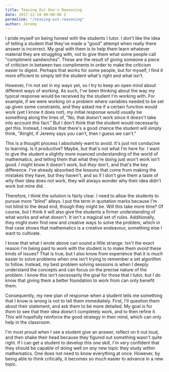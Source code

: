 ```yaml
---
title: Teasing Out One's Reasoning
date: 2017-12-18 00:00:00 Z
permalink: "/teasing-out-reasoning"
author: Jeremy
---
```


I pride myself on being honest with the students I tutor. I don't like the idea of telling a student that they've made a "good" attempt when really there answer is incorrect. My goal with them is to help them learn whatever material they are struggling with, not to give them what some people call "compliment sandwiches". These are the result of giving someone a piece of criticism in between two compliments in order to make the criticism easier to digest. Perhaps that works for some people, but for myself, I find it more efficient to simply tell the student what's right and what isn't.

However, I'm not set in my ways yet, so I try to keep an open mind about different ways of working. As such, I've been thinking about the way my typical response would be received by the student I'm working with. For example, if we were working on a problem where variables needed to be set up given some constraints, and they asked me if a certain function would work (yet I know it does not), my initial response would usually be something along the lines of, "No, that doesn't work since it doesn't take into account *this* fact." But I don't think that the student would necessarily *get* this. Instead, I realize that there's a good chance the student will simply think, "Alright, if Jeremy says you can't, then I guess we can't."

This is a thought process I absolutely want to avoid. It's just not conducive to learning. Is it productive? Maybe, but that's not what I'm here for. I want to give the student a slightly more nuanced understanding of the world of mathematics, and telling them that what they're doing just won't work isn't good. *I* might know it doesn't work, but *they* don't, and that's the key difference. I've already absorbed the lessons that come from making the mistakes they have, but they haven't, and so if I don't give them a taste of *why* their idea does not work, they will always wonder why their idea didn't work but mine did.

Therefore, I think the solution is fairly clear. I need to allow the students to pursue more "blind" alleys. I put the term in quotation marks because I'm not blind to the dead end, though they might be. Will this take more time? Of course, but I think it will also give the students a firmer understanding of what works and what doesn't. It isn't a magical set of rules. Additionally, they might even find new and creative ways to solve the problem, which in that case shows that mathematics is a creative endeavour, something else I want to cultivate.

I know that what I wrote above can sound a little strange. Isn't the exact reason I'm being paid to work with the student is to make them *avoid* these kinds of issues? That is true, but I also know from experience that it is *much* easier to solve problems when one isn't trying to remember a set algorithm to follow. Instead, my best problem solving sessions is when I deeply understand the concepts and can focus on the precise nature of the problem. I know this isn't necessarily the goal for those that I tutor, but I do know that giving them a better foundation to work from can only benefit them.

Consequently, my new plan of response when a student tells me something that I know is wrong is not to tell them immediately. First, I'll question them about their statement, and ask them to be more detailed. My goal is for *them* to see that their idea doesn't completely work, and to then refine it. This will hopefully reinforce the good strategy in their mind, which can only help in the classroom.

I'm most proud when I see a student give an answer, reflect on it out loud, and then shake their head because they figured out something wasn't quite right. If I can get a student to develop this one skill, I'm very confident that they should be capable of doing well on *any* new topic they study within mathematics. One does not need to know everything at once. However, by being able to think critically, it becomes so much easier to advance in a new topic.